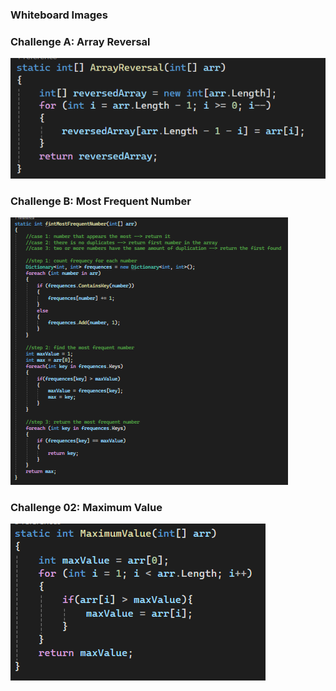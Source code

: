 ### Whiteboard Images

### Challenge A: Array Reversal
![Array Reversal Whiteboard](./images/a.PNG)

### Challenge B: Most Frequent Number
![Most Frequent Number Whiteboard](./images/b.PNG)

### Challenge 02: Maximum Value
![Maximum-Value](./images/cc2.PNG)